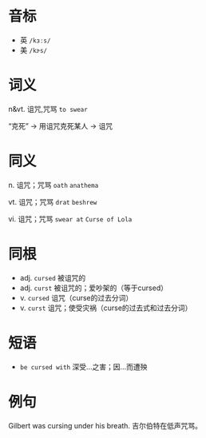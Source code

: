 # 音标

- 英 `/kɜːs/`
- 美 `/kɝs/`

# 词义

n&vt. 诅咒,咒骂
`to swear`



“克死” → 用诅咒克死某人 → 诅咒

# 同义

n. 诅咒；咒骂
`oath` `anathema`

vt. 诅咒；咒骂
`drat` `beshrew`

vi. 诅咒；咒骂
`swear at` `Curse of Lola`

# 同根

- adj. `cursed` 被诅咒的
- adj. `curst` 被诅咒的；爱吵架的（等于cursed）
- v. `cursed` 诅咒（curse的过去分词）
- v. `curst` 诅咒；使受灾祸（curse的过去式和过去分词）

# 短语

- `be cursed with` 深受…之害；因…而遭殃

# 例句

Gilbert was cursing under his breath.
吉尔伯特在低声咒骂。


